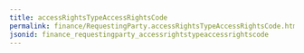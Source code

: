 ```yaml
---
title: accessRightsTypeAccessRightsCode
permalink: finance/RequestingParty.accessRightsTypeAccessRightsCode.html
jsonid: finance_requestingparty_accessrightstypeaccessrightscode
---
```

